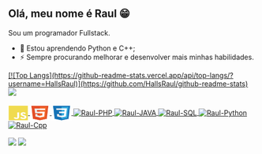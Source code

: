 ## Olá, meu nome é Raul 😁

Sou um programador Fullstack.

- 🔭 Estou aprendendo Python e C++;
- ⚡ Sempre procurando melhorar e desenvolver mais minhas habilidades.

<link rel="stylesheet" type='text/css' href="https://cdn.jsdelivr.net/gh/devicons/devicon@latest/devicon.min.css" />
<div>
<a href="https://github.com/HallsRaul">
[![Top Langs](https://github-readme-stats.vercel.app/api/top-langs/?username=HallsRaul)](https://github.com/HallsRaul/github-readme-stats)
<img loading="lazy" height="180em" src="https://github-readme-stats.vercel.app/api?username=HallsRaul&show_icons=true&theme=dracula&include_all_commits=true&count_private=true"/>
</div>
<div style="display: inline_block"><br>
  <img align="center" alt="Raul-Js" height="30" width="40" src="https://raw.githubusercontent.com/devicons/devicon/master/icons/javascript/javascript-plain.svg">
  <img align="center" alt="Raul-HTML" height="30" width="40" src="https://raw.githubusercontent.com/devicons/devicon/master/icons/html5/html5-original.svg">
  <img align="center" alt="Raul-CSS" height="30" width="40" src="https://raw.githubusercontent.com/devicons/devicon/master/icons/css3/css3-original.svg">
  <img align="center" alt="Raul-PHP" height="30" width="40" src="https://cdn.jsdelivr.net/gh/devicons/devicon@latest/icons/php/php-original.svg" />
  <img align="center" alt="Raul-JAVA" height="30" width="40" src="https://cdn.jsdelivr.net/gh/devicons/devicon@latest/icons/java/java-plain.svg" />
  <img align="center" alt="Raul-SQL" height="30" width="40" src="https://cdn.jsdelivr.net/gh/devicons/devicon@latest/icons/mysql/mysql-original-wordmark.svg" />
  <img align="center" alt="Raul-Python" height="30" width="40" src="https://cdn.jsdelivr.net/gh/devicons/devicon@latest/icons/python/python-original.svg" />
  <img align="center" alt="Raul-Cpp" height="30" width="40" src="https://cdn.jsdelivr.net/gh/devicons/devicon@latest/icons/cplusplus/cplusplus-original.svg" />
          <br>
          <br>
</div>
  <div> 
  <a href="https://instagram.com/eum_raul" target="_blank"><img src="https://img.shields.io/badge/-Instagram-%23E4405F?style=for-the-badge&logo=instagram&logoColor=white" target="_blank"></a>
    <a href="https://www.linkedin.com/in/raul-rodrigues-almeida-339881345?utm_source=share&utm_campaign=share_via&utm_content=profile&utm_medium=android_app" target="_blank"><img src="https://img.shields.io/badge/-LinkedIn-%230077B5?style=for-the-badge&logo=linkedin&logoColor=white" target="_blank"></a> 

</div>
